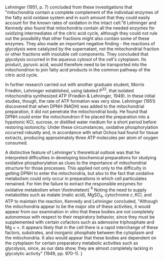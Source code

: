 Lehninger (1951, p. 7) concluded from these investigations that "mitochondria contain a complete complement of the individual enzymes of the fatty acid oxidase system and in such amount that they could easily account for the known rates of oxidation in the intact cell."6 Lehninger and Kennedy also found that mitochondria contain all the needed enzymes for oxidizing intermediates of the citric acid cycle, although they could not rule out the possibility that other fractions might also contain some of these enzymes. They also made an important negative finding - the reactions of glycolysis were catalyzed by the supernatant, not the mitochondrial fraction or other fractions with insoluble cell components. They concluded that glycolysis occurred in the aqueous cytosol of the cell's cytoplasm. Its product, pyruvic acid, would therefore need to be transported into the mitochondrion to join fatty acid products in the common pathway of the citric acid cycle.

In further research carried out with another graduate student, Morris Friedkin, Lehninger established, using labeled $\mathrm{P}^{32}$, that isolated mitochondria synthesized ATP (Friedkin \& Lehninger, 1949). In these initial studies, though, the rate of ATP formation was very slow. Lehninger (1951) discovered that when DPNH (NADH) was added to the mitochondrial preparation, it did not penetrate the mitochondrial body. He found that DPNH could enter the mitochondrion if he placed the preparation into a hypotonic $\mathrm{KCl}$, sucrose, or distilled water medium for a short period before restoring isotonicity. Under these circumstances, oxidative phosphorylation occurred robustly and, in accordance with what Ochoa had found for tissue extracts, producing approximately three ATP molecules per atom of oxygen consumed.

A distinctive feature of Lehninger's theoretical outlook was that he interpreted difficulties in developing biochemical preparations for studying oxidative phosphorylation as clues to the importance of mitochondrial structure for those processes. This applied not only to the difficulty in getting DPNH to enter the mitochondria, but also to the fact that oxidative metabolism could only occur in preparations in which cell particulates remained. For him the failure to extract the responsible enzymes for oxidative metabolism when
\footnotetext{
${ }^{6}$ Noting the need to supply metabolites such as malate (malic acid), $\mathrm{MgSO}_{4}$, cytochrome $c, \mathrm{KCl}$, and ATP to maintain the reaction, Kennedy and Lehninger concluded, "Although the mitochondria appear to be the major site of these activities, it would appear from our examination in vitro that these bodies are not completely autonomous with respect to their respiratory behavior, since they must be supplemented with certain cofactors such as adenosine triphosphate and $\mathrm{Mg}++$. It appears likely that in the cell there is a rapid interchange of these factors, substrates, and inorganic phosphate between the cytoplasm and the mitochondria. It also would appear that these bodies are dependent on the cytoplasm for certain preparatory metabolic activities such as glycolysis, since, as our data show, they are almost completely lacking in glycolytic activity" (1949, pp. 970-1).
}